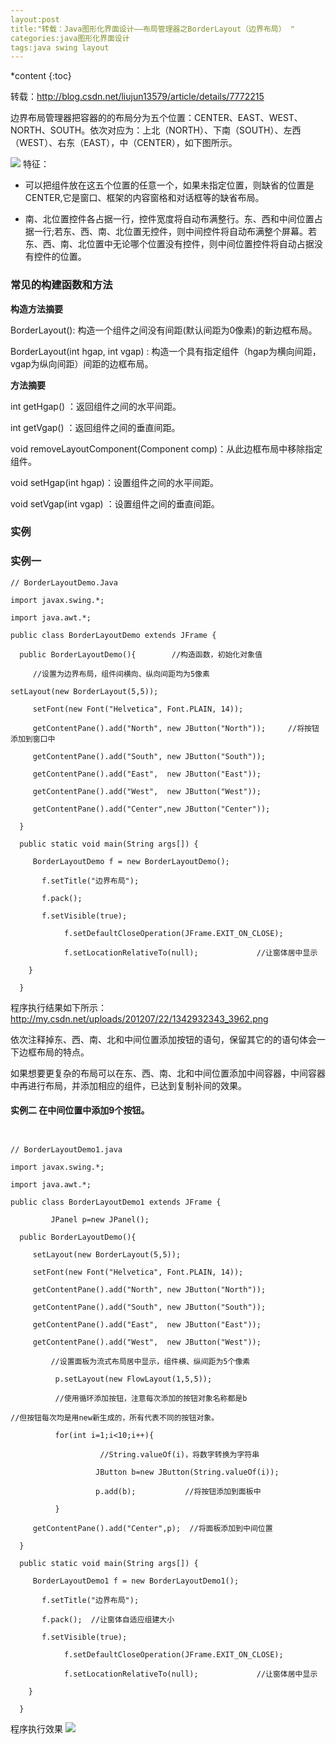 ```yaml
---
layout:post
title:"转载：Java图形化界面设计——布局管理器之BorderLayout（边界布局） "
categories:java图形化界面设计
tags:java swing layout
---
```

*content
{:toc}

转载：http://blog.csdn.net/liujun13579/article/details/7772215

边界布局管理器把容器的的布局分为五个位置：CENTER、EAST、WEST、NORTH、SOUTH。依次对应为：上北（NORTH）、下南（SOUTH）、左西（WEST）、右东（EAST），中（CENTER），如下图所示。







![](http://my.csdn.net/uploads/201207/22/1342932338_7774.png)
特征：

* 可以把组件放在这五个位置的任意一个，如果未指定位置，则缺省的位置是CENTER,它是窗口、框架的内容窗格和对话框等的缺省布局。

* 南、北位置控件各占据一行，控件宽度将自动布满整行。东、西和中间位置占据一行;若东、西、南、北位置无控件，则中间控件将自动布满整个屏幕。若东、西、南、北位置中无论哪个位置没有控件，则中间位置控件将自动占据没有控件的位置。

### 常见的构建函数和方法

**构造方法摘要**

BorderLayout(): 构造一个组件之间没有间距(默认间距为0像素)的新边框布局。

BorderLayout(int hgap, int vgap) :  构造一个具有指定组件（hgap为横向间距，vgap为纵向间距）间距的边框布局。

**方法摘要**

int getHgap() ：返回组件之间的水平间距。

int getVgap() ：返回组件之间的垂直间距。

void removeLayoutComponent(Component comp)：从此边框布局中移除指定组件。

void setHgap(int hgap)：设置组件之间的水平间距。

void setVgap(int vgap) ：设置组件之间的垂直间距。

### 实例

### 实例一

```
// BorderLayoutDemo.Java

import javax.swing.*;

import java.awt.*;

public class BorderLayoutDemo extends JFrame {

  public BorderLayoutDemo(){        //构造函数，初始化对象值

     //设置为边界布局，组件间横向、纵向间距均为5像素

setLayout(new BorderLayout(5,5)); 

     setFont(new Font("Helvetica", Font.PLAIN, 14));

     getContentPane().add("North", new JButton("North"));     //将按钮添加到窗口中

     getContentPane().add("South", new JButton("South"));

     getContentPane().add("East",  new JButton("East"));

     getContentPane().add("West",  new JButton("West"));

     getContentPane().add("Center",new JButton("Center"));

  }  

  public static void main(String args[]) {

     BorderLayoutDemo f = new BorderLayoutDemo();

       f.setTitle("边界布局");

       f.pack();

       f.setVisible(true);

            f.setDefaultCloseOperation(JFrame.EXIT_ON_CLOSE);

            f.setLocationRelativeTo(null);             //让窗体居中显示

    }

  }
```

程序执行结果如下所示：
http://my.csdn.net/uploads/201207/22/1342932343_3962.png

依次注释掉东、西、南、北和中间位置添加按钮的语句，保留其它的的语句体会一下边框布局的特点。

如果想要更复杂的布局可以在东、西、南、北和中间位置添加中间容器，中间容器中再进行布局，并添加相应的组件，已达到复制补间的效果。


#### 实例二  在中间位置中添加9个按钮。
```


// BorderLayoutDemo1.java

import javax.swing.*;

import java.awt.*;

public class BorderLayoutDemo1 extends JFrame {

         JPanel p=new JPanel();

  public BorderLayoutDemo(){

     setLayout(new BorderLayout(5,5));

     setFont(new Font("Helvetica", Font.PLAIN, 14));

     getContentPane().add("North", new JButton("North"));

     getContentPane().add("South", new JButton("South"));

     getContentPane().add("East",  new JButton("East"));

     getContentPane().add("West",  new JButton("West"));

         //设置面板为流式布局居中显示，组件横、纵间距为5个像素

          p.setLayout(new FlowLayout(1,5,5));

          //使用循环添加按钮，注意每次添加的按钮对象名称都是b

//但按钮每次均是用new新生成的，所有代表不同的按钮对象。

          for(int i=1;i<10;i++){

                    //String.valueOf(i)，将数字转换为字符串

                   JButton b=new JButton(String.valueOf(i));

                   p.add(b);           //将按钮添加到面板中

          }

     getContentPane().add("Center",p);  //将面板添加到中间位置

  }  

  public static void main(String args[]) {

     BorderLayoutDemo1 f = new BorderLayoutDemo1();

       f.setTitle("边界布局");

       f.pack();  //让窗体自适应组建大小

       f.setVisible(true);

            f.setDefaultCloseOperation(JFrame.EXIT_ON_CLOSE);

            f.setLocationRelativeTo(null);             //让窗体居中显示

    }

  }
  ```
  
  程序执行效果
  ![](http://my.csdn.net/uploads/201207/22/1342932348_2751.png)